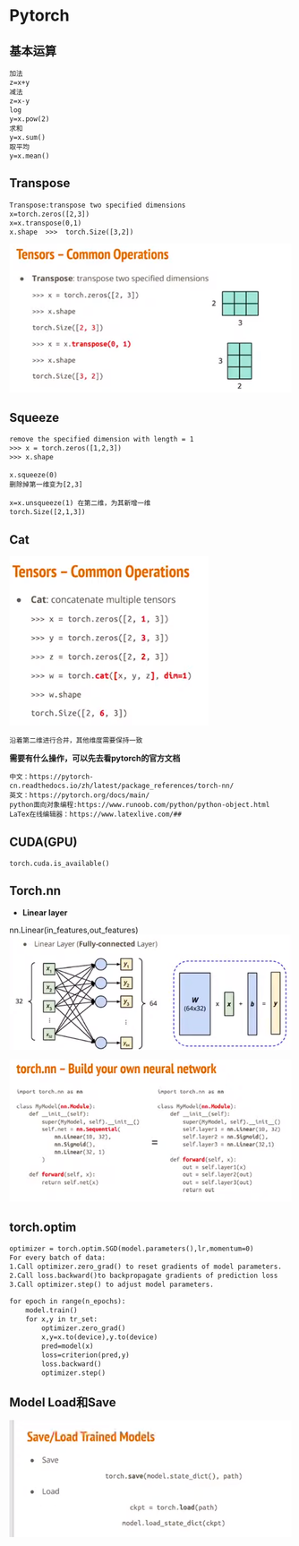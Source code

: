 # Pytorch
## 基本运算
```
加法
z=x+y
减法
z=x-y
log
y=x.pow(2)
求和
y=x.sum()
取平均
y=x.mean()
```
## Transpose
```
Transpose:transpose two specified dimensions
x=torch.zeros([2,3])
x=x.transpose(0,1)
x.shape  >>>  torch.Size([3,2])
```
![alt text](image.png)
## Squeeze
```
remove the specified dimension with length = 1
>>> x = torch.zeros([1,2,3])
>>> x.shape

x.squeeze(0)
删除掉第一维变为[2,3]

x=x.unsqueeze(1) 在第二维，为其新增一维
torch.Size([2,1,3])
```
## Cat

![alt text](image-1.png)
```
沿着第二维进行合并，其他维度需要保持一致
```
**需要有什么操作，可以先去看pytorch的官方文档**
```
中文：https://pytorch-cn.readthedocs.io/zh/latest/package_references/torch-nn/
英文：https://pytorch.org/docs/main/
python面向对象编程:https://www.runoob.com/python/python-object.html
LaTex在线编辑器：https://www.latexlive.com/##
```
## CUDA(GPU)
```
torch.cuda.is_available()
```
## Torch.nn
+ **Linear layer**

nn.Linear(in_features,out_features)
![alt text](image-2.png)

![alt text](image-3.png)
## torch.optim
```
optimizer = torch.optim.SGD(model.parameters(),lr,momentum=0)
For every batch of data:
1.Call optimizer.zero_grad() to reset gradients of model parameters.
2.Call loss.backward()to backpropagate gradients of prediction loss
3.Call optimizer.step() to adjust model parameters.
```
```
for epoch in range(n_epochs):
    model.train()
    for x,y in tr_set:
        optimizer.zero_grad()
        x,y=x.to(device),y.to(device)
        pred=model(x)
        loss=criterion(pred,y)
        loss.backward()
        optimizer.step()
```
## Model Load和Save
![alt text](image-4.png)
